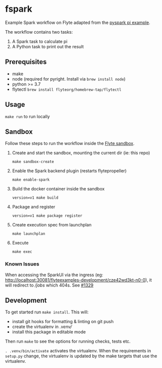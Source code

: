 # fspark

Example Spark workflow on Flyte adapted from the [pyspark pi example](https://docs.flyte.org/projects/cookbook/en/latest/auto/integrations/kubernetes/k8s_spark/pyspark_pi.html).

The workflow contains two tasks:

1. A Spark task to calculate pi
1. A Python task to print out the result

## Prerequisites

- make
- node (required for pyright. Install via `brew install node`)
- python >= 3.7
- flytectl `brew install flyteorg/homebrew-tap/flytectl`

## Usage

`make run` to run locally

## Sandbox

Follow these steps to run the workflow inside the [Flyte sandbox](https://docs.flyte.org/en/latest/deployment/sandbox.html).

1. Create and start the sandbox, mounting the current dir (ie: this repo)

   ```
   make sandbox-create
   ```

1. Enable the Spark backend plugin (restarts flytepropeller)

   ```
   make enable-spark
   ```

1. Build the docker container inside the sandbox

   ```
   version=v1 make build
   ```

1. Package and register

   ```
   version=v1 make package register
   ```

1. Create execution spec from launchplan

   ```
   make launchplan
   ```

1. Execute

   ```
   make exec
   ```

### Known Issues

When accessing the SparkUI via the ingress (eg: [http://localhost:30081/flyteexamples-development/cze42wd3kt-n0-0](http://localhost:30081/flyteexamples-development/cze42wd3kt-n0-0)), it will redirect to _/jobs_ which 404s. See [#1329](https://github.com/GoogleCloudPlatform/spark-on-k8s-operator/issues/1329)

## Development

To get started run `make install`. This will:

- install git hooks for formatting & linting on git push
- create the virtualenv in _.venv/_
- install this package in editable mode

Then run `make` to see the options for running checks, tests etc.

`. .venv/bin/activate` activates the virtualenv. When the requirements in `setup.py` change, the virtualenv is updated by the make targets that use the virtualenv.
